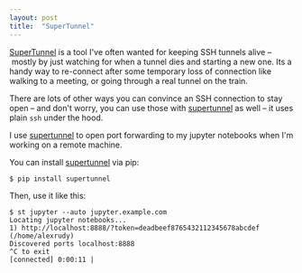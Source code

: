 ```yaml
---
layout: post
title:  "SuperTunnel"
---
```


[SuperTunnel][st] is a tool I've often wanted for keeping SSH tunnels alive – mostly by just watching for when
a tunnel dies and starting a new one. Its a handy way to re-connect after some temporary loss of connection
like walking to a meeting, or going through a real tunnel on the train.

There are lots of other ways you can convince an SSH connection to stay open – and don't worry, you can use
those with [supertunnel][st] as well – it uses plain `ssh` under the hood.

I use [supertunnel][st] to open port forwarding to my jupyter notebooks when I'm working on a remote machine.

You can install [supertunnel][st] via pip:
```
$ pip install supertunnel
```

Then, use it like this:
```
$ st jupyter --auto jupyter.example.com
Locating jupyter notebooks...
1) http://localhost:8888/?token=deadbeef8765432112345678abcdef (/home/alexrudy)
Discovered ports localhost:8888
^C to exit
[connected] 0:00:11 |
```


[st]:https://github.com/alexrudy/supertunnel
